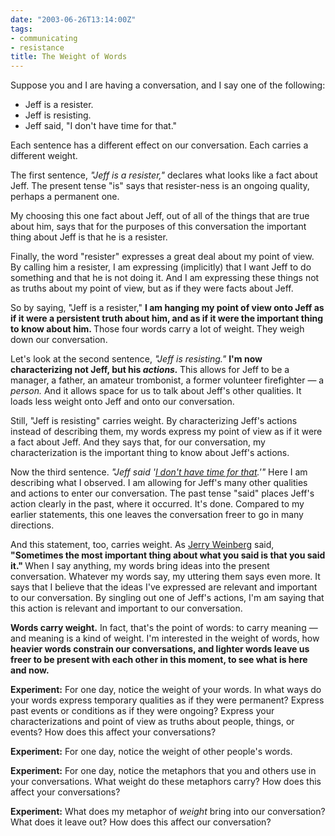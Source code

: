 ```yaml
---
date: "2003-06-26T13:14:00Z"
tags:
- communicating
- resistance
title: The Weight of Words
---
```


<p> Suppose you and I are having a conversation, and I say one of the following: </p>
<ul>
<li>Jeff is a resister.</li>
<li>Jeff is resisting.</li>
<li>Jeff said, "I don't have time for that."</li>
</ul>
<p> Each sentence has a different effect on our conversation. Each carries a different weight. </p>
<p> The first sentence, <em>"Jeff is a resister,"</em> declares what looks like a fact about Jeff. The present tense "is" says that resister-ness is an ongoing quality, perhaps a permanent one. </p>
<p> My choosing this one fact about Jeff, out of all of the things that are true about him, says that for the purposes of this conversation the important thing about Jeff is that he is a resister. </p>
<p> Finally, the word "resister" expresses a great deal about my point of view. By calling him a resister, I am expressing (implicitly) that I want Jeff to do something and that he is not doing it. And I am expressing these things not as truths about my point of view, but as if they were facts about Jeff. </p>
<p> So by saying, "Jeff is a resister," <strong> I am hanging my point of view onto Jeff as if it were a persistent truth about him, and as if it were the important thing to know about him. </strong> Those four words carry a lot of weight. They weigh down our conversation. </p>
<p> Let's look at the second sentence, <em>"Jeff is resisting."</em>
<strong> I'm now characterizing not Jeff, but his <em>actions.</em>
</strong> This allows for Jeff to be a manager, a father, an amateur trombonist, a former volunteer firefighter — a <em>person.</em> And it allows space for us to talk about Jeff's other qualities. It loads less weight onto Jeff and onto our conversation. </p>
<p> Still, "Jeff is resisting" carries weight. By characterizing Jeff's actions instead of describing them, my words express my point of view as if it were a fact about Jeff. And they says that, for our conversation, my characterization is the important thing to know about Jeff's actions. </p>
<p> Now the third sentence. <em>"Jeff said '<a href="/cwd/2003/04/i_dont_have_time.html">I don't have time for that</a>.'"</em> Here I am describing what I observed. I am allowing for Jeff's many other qualities and actions to enter our conversation. The past tense "said" places Jeff's action clearly in the past, where it occurred. It's done. Compared to my earlier statements, this one leaves the conversation freer to go in many directions. </p>
<p> And this statement, too, carries weight. As <a href="http://www.geraldmweinberg.com">Jerry Weinberg</a> said, <strong> "Sometimes the most important thing about what you said is that you said it." </strong> When I say anything, my words bring ideas into the present conversation. Whatever my words say, my uttering them says even more. It says that I believe that the ideas I've expressed are relevant and important to our conversation. By singling out one of Jeff's actions, I'm am saying that this action is relevant and important to our conversation. </p>
<p>
<strong>Words carry weight.</strong> In fact, that's the point of words: to carry meaning — and meaning is a kind of weight. I'm interested in the weight of words, how <strong> heavier words constrain our conversations, and lighter words leave us freer to be present with each other in this moment, to see what is here and now. </strong>
</p>
<p>
<strong>Experiment:</strong> For one day, notice the weight of your words. In what ways do your words express temporary qualities as if they were permanent? Express past events or conditions as if they were ongoing? Express your characterizations and point of view as truths about people, things, or events? How does this affect your conversations? </p>
<p>
<strong>Experiment:</strong> For one day, notice the weight of other people's words. </p>
<p>
<strong>Experiment:</strong> For one day, notice the metaphors that you and others use in your conversations. What weight do these metaphors carry? How does this affect your conversations? </p>
<p>
<strong>Experiment:</strong> What does my metaphor of <em>weight</em> bring into our conversation? What does it leave out? How does this affect our conversation? </p>

